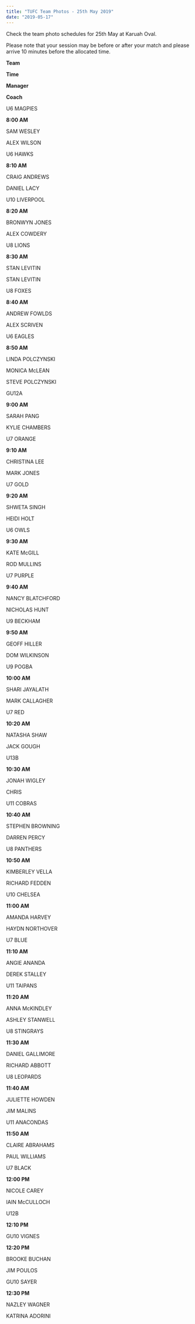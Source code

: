 ```yaml
---
title: "TUFC Team Photos - 25th May 2019"
date: "2019-05-17"
---
```


Check the team photo schedules for 25th May at Karuah Oval.

Please note that your session may be before or after your match and please arrive 10 minutes before the allocated time.

**Team**

**Time**

**Manager**

**Coach**

U6 MAGPIES

**8:00 AM**

SAM WESLEY

ALEX WILSON

U6 HAWKS

**8:10 AM**

CRAIG ANDREWS

DANIEL LACY

U10 LIVERPOOL

**8:20 AM**

BRONWYN JONES

ALEX COWDERY

U8 LIONS

**8:30 AM**

STAN LEVITIN

STAN LEVITIN

U8 FOXES

**8:40 AM**

ANDREW FOWLDS

ALEX SCRIVEN

U6 EAGLES

**8:50 AM**

LINDA POLCZYNSKI

MONICA McLEAN

STEVE POLCZYNSKI

GU12A

**9:00 AM**

SARAH PANG

KYLIE CHAMBERS

U7 ORANGE

**9:10 AM**

CHRISTINA LEE

MARK JONES

U7 GOLD

**9:20 AM**

SHWETA SINGH

HEIDI HOLT

U6 OWLS

**9:30 AM**

KATE McGILL

ROD MULLINS

U7 PURPLE

**9:40 AM**

NANCY BLATCHFORD

NICHOLAS HUNT

U9 BECKHAM

**9:50 AM**

GEOFF HILLER

DOM WILKINSON

U9 POGBA

**10:00 AM**

SHARI JAYALATH

MARK CALLAGHER

U7 RED

**10:20 AM**

NATASHA SHAW

JACK GOUGH

U13B

**10:30 AM**

JONAH WIGLEY

CHRIS

U11 COBRAS

**10:40 AM**

STEPHEN BROWNING

DARREN PERCY

U8 PANTHERS

**10:50 AM**

KIMBERLEY VELLA

RICHARD FEDDEN

U10 CHELSEA

**11:00 AM**

AMANDA HARVEY

HAYDN NORTHOVER

U7 BLUE

**11:10 AM**

ANGIE ANANDA

DEREK STALLEY

U11 TAIPANS

**11:20 AM**

ANNA McKINDLEY

ASHLEY STANWELL

U8 STINGRAYS

**11:30 AM**

DANIEL GALLIMORE

RICHARD ABBOTT

U8 LEOPARDS

**11:40 AM**

JULIETTE HOWDEN

JIM MALINS

U11 ANACONDAS

**11:50 AM**

CLAIRE ABRAHAMS

PAUL WILLIAMS

U7 BLACK

**12:00 PM**

NICOLE CAREY

IAIN McCULLOCH

U12B

**12:10 PM**

GU10 VIGNES

**12:20 PM**

BROOKE BUCHAN

JIM POULOS

GU10 SAYER

**12:30 PM**

NAZLEY WAGNER

KATRINA ADORINI
